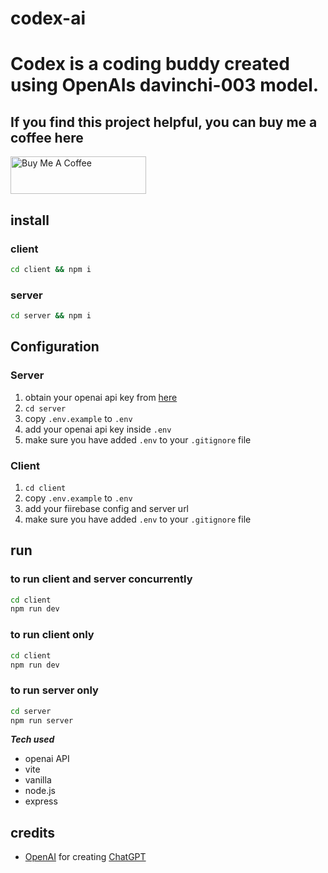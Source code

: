# codex-ai
# Codex is a coding buddy created using OpenAIs davinchi-003 model. 

## If you find this project helpful, you can buy me a coffee here
<a href="https://www.buymeacoffee.com/eyuel" target="_blank"><img src="https://cdn.buymeacoffee.com/buttons/v2/default-yellow.png" alt="Buy Me A Coffee" style="height: 60px !important;width: 217px !important;" ></a>

## install

### client
```bash
cd client && npm i
```
### server
```bash
cd server && npm i
```

## Configuration
### Server
1. obtain your openai api key from [here](https://openai.com)
2. `cd server`
3. copy `.env.example` to `.env`
4. add your openai api key inside `.env`
5. make sure you have added `.env` to your `.gitignore` file

### Client
1. `cd client`
2. copy `.env.example` to `.env`
3. add your fiirebase config and server url
4. make sure you have added `.env` to your `.gitignore` file

## run
### to run client and server concurrently
```bash
cd client
npm run dev
```
### to run client only
```bash
cd client
npm run dev
```
### to run server only
```bash
cd server
npm run server
```

***Tech used***
  - openai API
  - vite
  - vanilla
  - node.js
  - express


## credits
- [OpenAI](https://openai.com) for creating [ChatGPT](https://chat.openai.com/chat)

